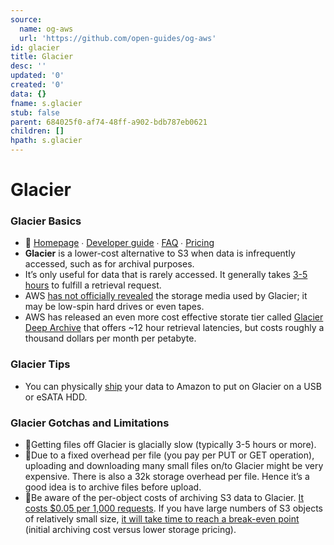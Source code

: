 ```yaml
---
source:
  name: og-aws
  url: 'https://github.com/open-guides/og-aws'
id: glacier
title: Glacier
desc: ''
updated: '0'
created: '0'
data: {}
fname: s.glacier
stub: false
parent: 684025f0-af74-48ff-a902-bdb787eb0621
children: []
hpath: s.glacier
---
```

# Glacier

### Glacier Basics

- 📒 [Homepage](https://aws.amazon.com/glacier/) ∙ [Developer guide](http://docs.aws.amazon.com/amazonglacier/latest/dev/) ∙ [FAQ](https://aws.amazon.com/glacier/faqs/) ∙ [Pricing](https://aws.amazon.com/glacier/pricing/)
- **Glacier** is a lower-cost alternative to S3 when data is infrequently accessed, such as for archival purposes.
- It’s only useful for data that is rarely accessed. It generally takes [3-5 hours](https://aws.amazon.com/glacier/faqs/#dataretrievals) to fulfill a retrieval request.
- AWS [has not officially revealed](https://en.wikipedia.org/wiki/Amazon_Glacier#Storage) the storage media used by Glacier; it may be low-spin hard drives or even tapes.
- AWS has released an even more cost effective storate tier called [Glacier Deep Archive](https://aws.amazon.com/blogs/aws/new-amazon-s3-storage-class-glacier-deep-archive/) that offers ~12 hour retrieval latencies, but costs roughly a thousand dollars per month per petabyte.

### Glacier Tips

- You can physically [ship](https://aws.amazon.com/blogs/aws/send-us-that-data/) your data to Amazon to put on Glacier on a USB or eSATA HDD.

### Glacier Gotchas and Limitations

- 🔸Getting files off Glacier is glacially slow (typically 3-5 hours or more).
- 🔸Due to a fixed overhead per file (you pay per PUT or GET operation), uploading and downloading many small files on/to Glacier might be very expensive. There is also a 32k storage overhead per file. Hence it’s a good idea is to archive files before upload.
- 💸Be aware of the per-object costs of archiving S3 data to Glacier. [It costs $0.05 per 1,000 requests](https://aws.amazon.com/s3/pricing/). If you have large numbers of S3 objects of relatively small size, [it will take time to reach a break-even point](https://alestic.com/2012/12/s3-glacier-costs/) (initial archiving cost versus lower storage pricing).
